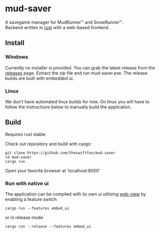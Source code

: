 # mud-saver

A savegame manager for MudRunner™ and SnowRunner™.  
Backend written in [rust](https://www.rust-lang.org/) with a web-based frontend.  

## Install

### Windows
Currently no installer is provided. You can grab the latest release from the [releases](https://github.com/theswiftfox/mud-saver/releases) page. Extract the zip file and run mud-saver.exe. The release builds are built with embedded ui.

### Linux
We don't have automated linux builds for now. On linux you will have to follow the instructions below to manually build the application.

## Build  
Requires rust stable  

Check out repository and build with cargo:  
```
git clone https://github.com/theswiftfox/mud-saver
cd mud-saver
cargo run
```
Open your favorite browser at 'localhost:8000' 

### Run with native ui
The application can be compiled with its own ui utilizing [web-view](https://github.com/Boscop/web-view) by enabling a feature switch:  
```
cargo run --features embed_ui
```
or in release mode  
```
cargo run --release --features embed_ui
```
